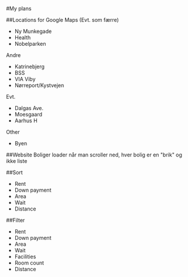 
#My plans

##Locations for Google Maps
(Evt. som færre)
* Ny Munkegade
* Health
* Nobelparken

Andre
* Katrinebjerg
* BSS
* VIA Viby
* Nørreport/Kystvejen

Evt.
* Dalgas Ave.
* Moesgaard
* Aarhus H

Other
* Byen

##Website
Boliger loader når man scroller ned, hver bolig er en "brik" og ikke liste

##Sort
* Rent
* Down payment
* Area
* Wait
* Distance

##Filter
* Rent
* Down payment
* Area
* Wait
* Facilities
* Room count
* Distance
